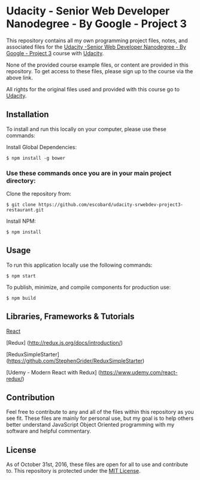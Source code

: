 # Udacity - Senior Web Developer Nanodegree - By Google - Project 3
This repository contains all my own programming project files, notes, and associated files for the [Udacity -Senior Web Developer Nanodegree - By Google - Project 3](https://www.udacity.com/course/senior-web-developer-nanodegree-by-google--nd802) course with [Udacity](https://www.udacity.com/). 

None of the provided course example files, or content are provided in this repository. To get access to these files, please sign up to the course via the above link.

All rights for the original files used and provided with this course go to 
[Udacity](https://www.udacity.com/).  
## Installation

To install and run this locally on your computer, please use these commands:

Install Global Dependencies:
```
$ npm install -g bower
```

### Use these commands once you are in your main project directory:

Clone the repository from: 
```
$ git clone https://github.com/escobard/udacity-srwebdev-project3-restaurant.git
```

Install NPM:
```
$ npm install
```

## Usage

To run this application locally use the following commands:

```
$ npm start
```

To publish, minimize, and compile components for production use:

```
$ npm build
```

## Libraries, Frameworks & Tutorials

[React](https://facebook.github.io/react/)

[Redux] (http://redux.js.org/docs/introduction/)

[ReduxSimpleStarter] (https://github.com/StephenGrider/ReduxSimpleStarter)

[Udemy - Modern React with Redux] (https://www.udemy.com/react-redux/)

## Contribution
Feel free to contribute to any and all of the files within this repository as you see fit. These files are mainly for personal use, but my goal is to help others better understand JavaScript Object Oriented programming with my software and helpful commentary.
## License
As of October 31st, 2016, these files are open for all to use and contribute to. This repository is protected under the [MIT License](http://choosealicense.com/licenses/mit/).